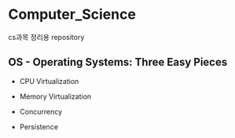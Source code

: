 # Computer_Science
cs과목 정리용 repository

## OS - Operating Systems: Three Easy Pieces
- CPU Virtualization

- Memory Virtualization

- Concurrency

- Persistence
